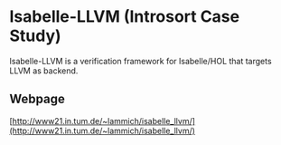 # Isabelle-LLVM (Introsort Case Study)

Isabelle-LLVM is a verification framework for Isabelle/HOL that targets LLVM as backend.

## Webpage
  [http://www21.in.tum.de/~lammich/isabelle_llvm/](http://www21.in.tum.de/~lammich/isabelle_llvm/)

